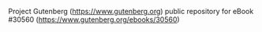 Project Gutenberg (https://www.gutenberg.org) public repository for eBook #30560 (https://www.gutenberg.org/ebooks/30560)

